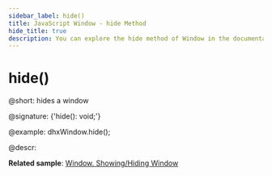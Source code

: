 ```yaml
---
sidebar_label: hide()
title: JavaScript Window - hide Method 
hide_title: true
description: You can explore the hide method of Window in the documentation of the DHTMLX JavaScript UI library. Browse developer guides and API reference, try out code examples and live demos, and download a free 30-day evaluation version of DHTMLX Suite 7.
---
```

 
# hide()

@short: hides a window

@signature: {'hide(): void;'}

@example:
dhxWindow.hide();

@descr:

**Related sample**: [Window. Showing/Hiding Window](https://snippet.dhtmlx.com/ee2vf9xw)

[comment]: # (@relatedapi: window/api/window_show_method.md)

[comment]: # (@related:window/usage.md#showinghiding-window)
